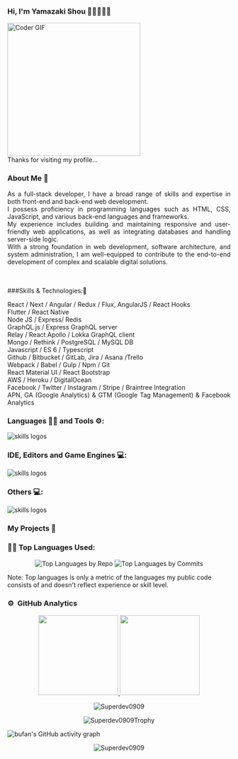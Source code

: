 <!-- ![NewTopWave](https://user-images.githubusercontent.com/81550376/180223627-d18d8aeb-4f5e-4715-94db-65b1b85822f1.svg) -->


<p align="center">
  <!-- <img width="" height="" src="https://avatars.githubusercontent.com/u/152673060?s=400&u=32566625e044f500d81bd41567e1acbc6c987d97&v=4"> -->
</p>

<!-- <img src="https://raw.githubusercontent.com/MartinHeinz/MartinHeinz/master/wave.gif" width="26px" height="26px"> I am Volodymyr Bufan. -->

<!-- ### Checkout my Portfolio: [Volodymyr Bufan](https://bufan-ai-portfolio.vercel.app/)  👈 -->

<!-- ### Checkout my flagship project: [Let's Learn Linux](https://letslearnlinux.tech/)  👈

### Checkout my automation project: [Get Pair Extraordinaire](https://github.com/Superdev0909/Get-Pair-Extraordinaire)  👈 -->

<!--
### Let's Connect 🤳

 <a href="https://www.linkedin.com/in/Superdev0909/"><img src="https://img.shields.io/static/v1?label=LinkedIn&message=Volodymyr+Bufan &color=%230077b5&logo=linkedIn&logoColor=%230077b5" alt="LinkedIn - Volodymyr Bufan"></a>
[![Gmail - Volodymyr Bufan](https://img.shields.io/badge/Gmail-VolodymyrBufan -red?logo=gmail&logoColor=red)](pioneer95908@gmail.com)
-->
### Hi, I'm Yamazaki Shou 👋🏻🧑🏽‍💻

<img src="https://media.giphy.com/media/3o7qE1YN7aBOFPRw8E/giphy.gif" alt="Coder GIF" width="300" >
<br />
Thanks for visiting my profile... 

### About Me 🚀<br>

 <p align="justify">
As a full-stack developer, I have a broad range of skills and expertise in both front-end and back-end web development.<br>
I possess proficiency in programming languages such as HTML, CSS, JavaScript, and various back-end languages and frameworks.<br>
My experience includes building and maintaining responsive and user-friendly web applications, as well as integrating databases and handling server-side logic.<br>
With a strong foundation in web development, software architecture, and system administration, I am well-equipped to contribute to the end-to-end development of complex and scalable digital solutions.<br>
 </p>
<br>
<br />
###Skills & Technologies:🏅<br>
<p align="justify">
React / Next / Angular / Redux / Flux, AngularJS / React Hooks<br>
Flutter / React Native<br>
Node JS / Express/ Redis<br>
GraphQL.js / Express GraphQL server<br>
Relay / React Apollo / Lokka GraphQL client<br>
Mongo / Rethink / PostgreSQL / MySQL DB<br>
Javascript / ES 6 / Typescript<br>
Github / Bitbucket / GitLab, Jira / Asana /Trello<br>
Webpack / Babel / Gulp / Npm / Git<br>
React Material UI / React Bootstrap<br>
AWS / Heroku / DigitalOcean<br>
Facebook / Twitter / Instagram / Stripe / Braintree Integration<br>
APN, GA (Google Analytics) & GTM (Google Tag Management) & Facebook Analytics<br>
 </p>

  
### Languages 🧑‍💻 and Tools ⚙️:

<img src="https://skillicons.dev/icons?i=git,github,githubactions,py,c,cpp,cs,dotnet,html,css,js,bootstrap,php,md,java" alt="skills logos" /> <br>

### IDE, Editors and Game Engines 💻:
<img src="https://skillicons.dev/icons?i=vscode,visualstudio,idea,unity,unreal,vim,replit" alt="skills logos" />

### Others 💻:

<img src="https://skillicons.dev/icons?i=linux,bash,regex,powershell,docker,azure,mysql,sqlite,gradle,maven,nginx,pr,ps,svg,discord,linkedin,netlify,gherkin" alt="skills logos" />

### My Projects 🙌

<!-- #### [See in Portfolio](https://bufan-ai-portfolio.vercel.app/) -->

### 👨‍💻 Top Languages Used:
<p align="center">
  <img align="center" src="https://github-profile-summary-cards.vercel.app/api/cards/repos-per-language?username=Superdev0909&theme=nord_dark" alt="Top Languages by Repo" />
  <img align="center" src="https://github-profile-summary-cards.vercel.app/api/cards/most-commit-language?username=Superdev0909&theme=nord_dark" alt="Top Languages by Commits" /></p>
  
  Note: Top languages is only a metric of the languages my public code consists of and doesn't reflect experience or skill level.
  
### ⚙️ &nbsp;GitHub Analytics

<p align="center">
<a href="https://github.com/Superdev0909">
  <img height="180em" src="https://github-readme-stats-eight-theta.vercel.app/api?username=Superdev0909&show_icons=true&theme=algolia&include_all_commits=true&count_private=true"/>
  <img height="180em" src="https://github-readme-stats-eight-theta.vercel.app/api/top-langs/?username=Superdev0909&layout=compact&langs_count=8&theme=algolia"/>
</a>
 <br />
  
<p align="center"><img align="center" src="https://github-readme-streak-stats.herokuapp.com/?user=Superdev0909&theme=algolia" alt="Superdev0909" /></p>

<p align="center"><img align="center" src="https://github-trophies.vercel.app/?username=Superdev0909&column=6&theme=algolia" alt="Superdev0909Trophy" /></p>



 ![bufan's GitHub activity graph]( https://github-readme-activity-graph.vercel.app/graph?username=Superdev0909&theme=react-dark&area=true&hide_border=true#gh-light-mode-only)
 
 <p align="center"><img src="https://visitor-badge.laobi.icu/badge?page_id=Superdev0909.Superdev0909" alt="Superdev0909" />

</p>


<!-- ![NewWave](https://user-images.githubusercontent.com/81550376/180223136-576934f8-2f40-4fb9-acd9-786d1d5d0f73.svg) -->
